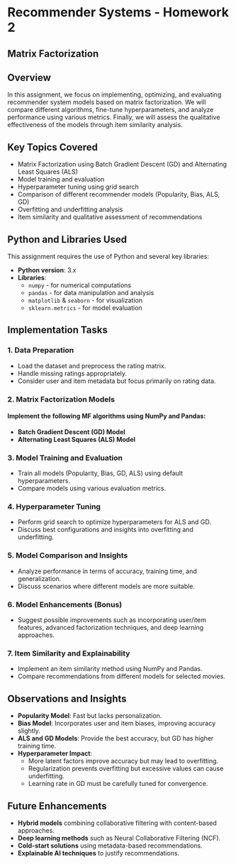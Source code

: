 # Recommender Systems - Homework 2

## Matrix Factorization

## Overview

In this assignment, we focus on implementing, optimizing, and evaluating recommender system models based on matrix factorization. We will compare different algorithms, fine-tune hyperparameters, and analyze performance using various metrics. Finally, we will assess the qualitative effectiveness of the models through item similarity analysis.

## Key Topics Covered

- Matrix Factorization using Batch Gradient Descent (GD) and Alternating Least Squares (ALS)
- Model training and evaluation
- Hyperparameter tuning using grid search
- Comparison of different recommender models (Popularity, Bias, ALS, GD)
- Overfitting and underfitting analysis
- Item similarity and qualitative assessment of recommendations

## Python and Libraries Used

This assignment requires the use of Python and several key libraries:

- **Python version**: 3.x
- **Libraries**:
  - `numpy` - for numerical computations
  - `pandas` - for data manipulation and analysis
  - `matplotlib` & `seaborn` - for visualization
  - `sklearn.metrics` - for model evaluation

## Implementation Tasks

### 1. Data Preparation

- Load the dataset and preprocess the rating matrix.
- Handle missing ratings appropriately.
- Consider user and item metadata but focus primarily on rating data.

### 2. Matrix Factorization Models

#### Implement the following MF algorithms using NumPy and Pandas:

- **Batch Gradient Descent (GD) Model**
- **Alternating Least Squares (ALS) Model**

### 3. Model Training and Evaluation

- Train all models (Popularity, Bias, GD, ALS) using default hyperparameters.
- Compare models using various evaluation metrics.

### 4. Hyperparameter Tuning

- Perform grid search to optimize hyperparameters for ALS and GD.
- Discuss best configurations and insights into overfitting and underfitting.

### 5. Model Comparison and Insights

- Analyze performance in terms of accuracy, training time, and generalization.
- Discuss scenarios where different models are more suitable.

### 6. Model Enhancements (Bonus)

- Suggest possible improvements such as incorporating user/item features, advanced factorization techniques, and deep learning approaches.

### 7. Item Similarity and Explainability

- Implement an item similarity method using NumPy and Pandas.
- Compare recommendations from different models for selected movies.

## Observations and Insights

- **Popularity Model**: Fast but lacks personalization.
- **Bias Model**: Incorporates user and item biases, improving accuracy slightly.
- **ALS and GD Models**: Provide the best accuracy, but GD has higher training time.
- **Hyperparameter Impact**:
  - More latent factors improve accuracy but may lead to overfitting.
  - Regularization prevents overfitting but excessive values can cause underfitting.
  - Learning rate in GD must be carefully tuned for convergence.

## Future Enhancements

- **Hybrid models** combining collaborative filtering with content-based approaches.
- **Deep learning methods** such as Neural Collaborative Filtering (NCF).
- **Cold-start solutions** using metadata-based recommendations.
- **Explainable AI techniques** to justify recommendations.

